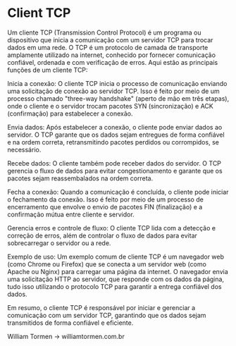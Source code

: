 # Client TCP
Um cliente TCP (Transmission Control Protocol) é um programa ou dispositivo que inicia a comunicação com um servidor TCP para trocar dados em uma rede. O TCP é um protocolo de camada de transporte amplamente utilizado na internet, conhecido por fornecer comunicação confiável, ordenada e com verificação de erros. Aqui estão as principais funções de um cliente TCP:

Inicia a conexão: O cliente TCP inicia o processo de comunicação enviando uma solicitação de conexão ao servidor TCP. Isso é feito por meio de um processo chamado "three-way handshake" (aperto de mão em três etapas), onde o cliente e o servidor trocam pacotes SYN (sincronização) e ACK (confirmação) para estabelecer a conexão.

Envia dados: Após estabelecer a conexão, o cliente pode enviar dados ao servidor. O TCP garante que os dados sejam entregues de forma confiável e na ordem correta, retransmitindo pacotes perdidos ou corrompidos, se necessário.

Recebe dados: O cliente também pode receber dados do servidor. O TCP gerencia o fluxo de dados para evitar congestionamento e garante que os pacotes sejam reassembalados na ordem correta.

Fecha a conexão: Quando a comunicação é concluída, o cliente pode iniciar o fechamento da conexão. Isso é feito por meio de um processo de encerramento que envolve o envio de pacotes FIN (finalização) e a confirmação mútua entre cliente e servidor.

Gerencia erros e controle de fluxo: O cliente TCP lida com a detecção e correção de erros, além de controlar o fluxo de dados para evitar sobrecarregar o servidor ou a rede.

Exemplo de uso:
Um exemplo comum de cliente TCP é um navegador web (como Chrome ou Firefox) que se conecta a um servidor web (como Apache ou Nginx) para carregar uma página da internet. O navegador envia uma solicitação HTTP ao servidor, que responde com os dados da página, tudo isso utilizando o protocolo TCP para garantir a entrega confiável dos dados.

Em resumo, o cliente TCP é responsável por iniciar e gerenciar a comunicação com um servidor TCP, garantindo que os dados sejam transmitidos de forma confiável e eficiente.

William Tormen -> williamtormen.com.br